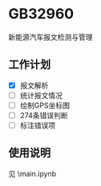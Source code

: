 # GB32960
新能源汽车报文检测与管理

## 工作计划

- [x] 报文解析
- [ ] 统计报文情况
- [ ] 绘制GPS坐标图
- [ ] 274条错误判断
- [ ] 标注错误项

## 使用说明

见 \main.ipynb



